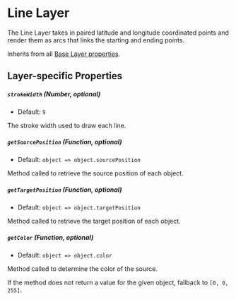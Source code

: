 # Line Layer

The Line Layer takes in paired latitude and longitude coordinated points and
render them as arcs that links the starting and ending points.

Inherits from all [Base Layer properties](/docs/layers/base-layer.md).

## Layer-specific Properties

##### `strokeWidth` (Number, optional)

- Default: `9`

The stroke width used to draw each line.

##### `getSourcePosition` (Function, optional)

- Default: `object => object.sourcePosition`

Method called to retrieve the source position of each object.

##### `getTargetPosition` (Function, optional)

- Default: `object => object.targetPosition`

Method called to retrieve the target position of each object.

##### `getColor` (Function, optional)

- Default: `object => object.color`

Method called to determine the color of the source.

If the method does not return a value for the given object, fallback to `[0, 0, 255]`.
